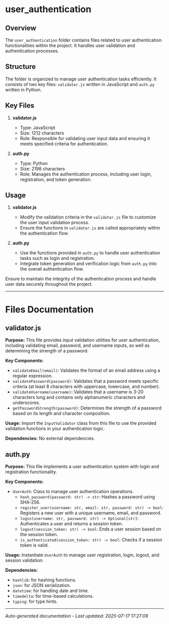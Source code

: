 # user_authentication

## Overview
The `user_authentication` folder contains files related to user authentication functionalities within the project. It handles user validation and authentication processes.

## Structure
The folder is organized to manage user authentication tasks efficiently. It consists of two key files: `validator.js` written in JavaScript and `auth.py` written in Python.

## Key Files
1. **validator.js**
   - Type: JavaScript
   - Size: 1212 characters
   - Role: Responsible for validating user input data and ensuring it meets specified criteria for authentication.

2. **auth.py**
   - Type: Python
   - Size: 2198 characters
   - Role: Manages the authentication process, including user login, registration, and token generation.

## Usage
1. **validator.js**
   - Modify the validation criteria in the `validator.js` file to customize the user input validation process.
   - Ensure the functions in `validator.js` are called appropriately within the authentication flow.

2. **auth.py**
   - Use the functions provided in `auth.py` to handle user authentication tasks such as login and registration.
   - Integrate token generation and verification logic from `auth.py` into the overall authentication flow.

Ensure to maintain the integrity of the authentication process and handle user data securely throughout the project.

---

# Files Documentation

## validator.js

**Purpose:** This file provides input validation utilities for user authentication, including validating email, password, and username inputs, as well as determining the strength of a password.

**Key Components:**
- `validateEmail(email)`: Validates the format of an email address using a regular expression.
- `validatePassword(password)`: Validates that a password meets specific criteria (at least 8 characters with uppercase, lowercase, and number).
- `validateUsername(username)`: Validates that a username is 3-20 characters long and contains only alphanumeric characters and underscores.
- `getPasswordStrength(password)`: Determines the strength of a password based on its length and character composition.

**Usage:** Import the `InputValidator` class from this file to use the provided validation functions in your authentication logic.

**Dependencies:** No external dependencies.

## auth.py

**Purpose:** This file implements a user authentication system with login and registration functionality.

**Key Components:**
- `UserAuth`: Class to manage user authentication operations.
  - `hash_password(password: str) -> str`: Hashes a password using SHA-256.
  - `register_user(username: str, email: str, password: str) -> bool`: Registers a new user with a unique username, email, and password.
  - `login(username: str, password: str) -> Optional[str]`: Authenticates a user and returns a session token.
  - `logout(session_token: str) -> bool`: Ends a user session based on the session token.
  - `is_authenticated(session_token: str) -> bool`: Checks if a session token is valid.

**Usage:** Instantiate `UserAuth` to manage user registration, login, logout, and session validation.

**Dependencies:** 
- `hashlib`: for hashing functions.
- `json`: for JSON serialization.
- `datetime`: for handling date and time.
- `timedelta`: for time-based calculations.
- `typing`: for type hints.

---
*Auto-generated documentation - Last updated: 2025-07-17 17:27:09*
